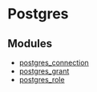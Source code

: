 # Postgres

## Modules

- [postgres_connection](./connection.md)
- [postgres_grant](./grant.md)
- [postgres_role](./role.md)

